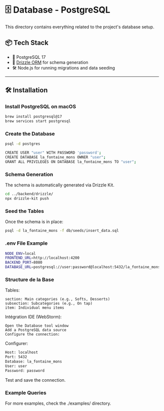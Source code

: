 # 🗄️ Database - PostgreSQL

This directory contains everything related to the project's database setup.

## 📦 Tech Stack

- 🐘 PostgreSQL 17
- 🧩 [Drizzle ORM](https://orm.drizzle.team/) for schema generation
- 🛠️ Node.js for running migrations and data seeding

---

## 🛠️ Installation

### Install PostgreSQL on macOS

```bash
brew install postgresql@17
brew services start postgresql
```

### Create the Database

```bash
psql -d postgres

CREATE USER "user" WITH PASSWORD 'password';
CREATE DATABASE la_fontaine_mons OWNER "user";
GRANT ALL PRIVILEGES ON DATABASE la_fontaine_mons TO "user";
```

### Schema Generation
The schema is automatically generated via Drizzle Kit.

```bash
cd ../backend/drizzle/
npx drizzle-kit push
```

### Seed the Tables
Once the schema is in place:

```bash
psql -d la_fontaine_mons -f db/seeds/insert_data.sql
```

### .env File Example
```bash
NODE_ENV=local
FRONTEND_URL=http://localhost:4200
BACKEND_PORT=8080
DATABASE_URL=postgresql://user:password@localhost:5432/la_fontaine_mons
```
### Structure de la Base
Tables:

    section: Main categories (e.g., Softs, Desserts)
    subsection: Subcategories (e.g., On tap)
    item: Individual menu items

Intégration IDE (WebStorm):

    Open the Database tool window
    Add a PostgreSQL data source
    Configure the connection:

Configurer:
```bash
Host: localhost  
Port: 5432  
Database: la_fontaine_mons  
User: user  
Password: password
```
Test and save the connection.

### Example Queries
For more examples, check the ./examples/ directory.